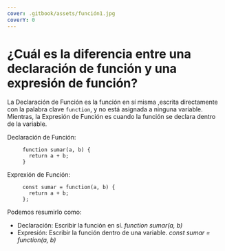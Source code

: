 ```yaml
---
cover: .gitbook/assets/función1.jpg
coverY: 0
---
```


# ¿Cuál es la diferencia entre una declaración de función y una expresión de función?

&#x20;La Declaración de Función es la función en sí misma ,escrita directamente con la palabra clave `function`, y no está asignada a ninguna variable. Mientras, la Expresión de Función es cuando la función se declara dentro de la variable.

Declaración de Función:

```
     function sumar(a, b) {
       return a + b;
     }
```

Exprexión de Función:

```
     const sumar = function(a, b) {
       return a + b;
     };
```

Podemos resumirlo como:

* Declaración: Escribir la función en sí. _function sumar(a, b)_
* Expresión: Escribir la función dentro de una variable. _const sumar = function(a, b)_

